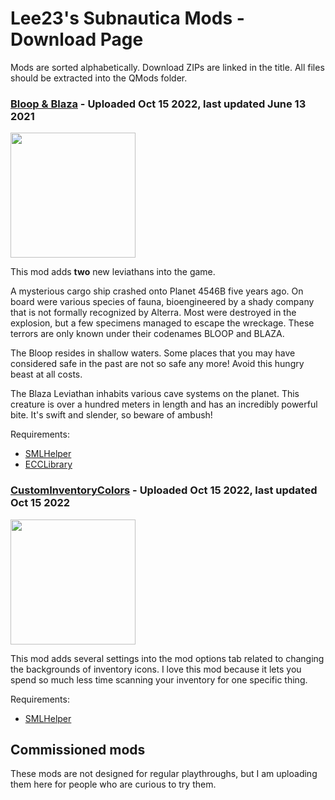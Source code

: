 # Lee23's Subnautica Mods - Download Page
Mods are sorted alphabetically. Download ZIPs are linked in the title. All files should be extracted into the QMods folder.

### [Bloop & Blaza](https://github.com/LeeTwentyThree/Lee23-SubnauticaMods/raw/main/Downloads/Socksfor1Monsters.zip) - Uploaded Oct 15 2022, last updated June 13 2021
<div>
  <img src="https://raw.githubusercontent.com/LeeTwentyThree/Lee23-SubnauticaMods/main/Downloads/Thumbnails/Socksfor1Monsters.png" width=200px>
</div>

This mod adds **two** new leviathans into the game.

A mysterious cargo ship crashed onto Planet 4546B five years ago. On board were various species of fauna, bioengineered by a shady company that is not formally recognized by Alterra. Most were destroyed in the explosion, but a few specimens managed to escape the wreckage. These terrors are only known under their codenames BLOOP and BLAZA.

The Bloop resides in shallow waters. Some places that you may have considered safe in the past are not so safe any more! Avoid this hungry beast at all costs.

The Blaza Leviathan inhabits various cave systems on the planet. This creature is over a hundred meters in length and has an incredibly powerful bite. It's swift and slender, so beware of ambush!

Requirements:
- [SMLHelper](https://www.nexusmods.com/subnautica/mods/113)
- [ECCLibrary](https://www.nexusmods.com/subnautica/mods/619)

### [CustomInventoryColors](https://github.com/LeeTwentyThree/Lee23-SubnauticaMods/raw/main/Downloads/CustomInventoryColors.zip) - Uploaded Oct 15 2022, last updated Oct 15 2022
<div>
  <img src="https://github.com/LeeTwentyThree/Lee23-SubnauticaMods/raw/main/Downloads/Thumbnails/CustomInventoryColors.png" width=200px>
</div>

This mod adds several settings into the mod options tab related to changing the backgrounds of inventory icons. I love this mod because it lets you spend so much less time scanning your inventory for one specific thing.

Requirements:
- [SMLHelper](https://www.nexusmods.com/subnautica/mods/113)

## Commissioned mods
These mods are not designed for regular playthroughs, but I am uploading them here for people who are curious to try them.
